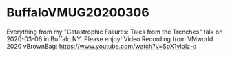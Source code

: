 # BuffaloVMUG20200306
Everything from my "Catastrophic Failures: Tales from the Trenches" talk on 2020-03-06 in Buffalo NY. Please enjoy!
Video Recording from VMworld 2020 vBrownBag: https://www.youtube.com/watch?v=SpX1vlpIz-o
